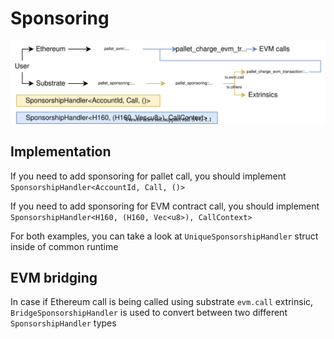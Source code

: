# Sponsoring

![Sponsoring flow](./sponsoring-flow.drawio.svg)

## Implementation

If you need to add sponsoring for pallet call, you should implement `SponsorshipHandler<AccountId, Call, ()>`

If you need to add sponsoring for EVM contract call, you should implement `SponsorshipHandler<H160, (H160, Vec<u8>), CallContext>`

For both examples, you can take a look at `UniqueSponsorshipHandler` struct inside of common runtime

## EVM bridging

In case if Ethereum call is being called using substrate `evm.call` extrinsic, `BridgeSponsorshipHandler` is used to convert between two different `SponsorshipHandler` types
